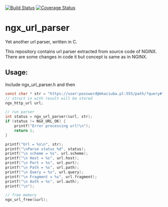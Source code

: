 [![Build Status](https://travis-ci.org/aldor007/ngx_url_parser.svg)](https://travis-ci.org/aldor007/ngx_url_parser)
[![Coverage Status](https://coveralls.io/repos/aldor007/ngx_url_parser/badge.svg?branch=master&service=github)](https://coveralls.io/github/aldor007/ngx_url_parser?branch=master)

ngx_url_parser
==============
Yet another url parser, written in C.

This repository contains url parser extracted from source code of NGINX. There are some changes in code it but concept is same as in NGINX.

Usage:
----
Include ngx_url_parser.h and then
```C
const char * str = "https://user:password@mkaciuba.pl:555/path/?query#fragment";
// struct in with result will be stored
ngx_http_url url;

// run parser
int status = ngx_url_parser(&url, str);
if (status != NGX_URL_OK) {
    printf("Error processing url!\n");
    return 1;
}

printf("Url = %s\n", str);
printf("\nParse status %d", status);
printf("\n scheme = %s", url.scheme);
printf("\n Host = %s", url.host);
printf("\n Port = %s", url.port);
printf("\n Path = %s", url.path);
printf("\n Query = %s", url.query);
printf("\n Fragment = %s", url.fragment);
printf("\n Auth = %s", url.auth);
printf("\n");

// free memory
ngx_url_free(&url);
```

